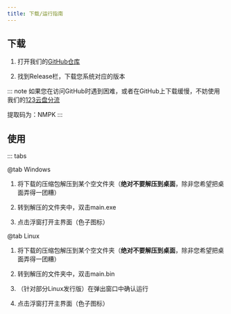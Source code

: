 ```yaml
---
title: 下载/运行指南
---
```


## 下载

1. 打开我们的[GitHub仓库](https://github.com/NamePickerOrg/NamePicker)

2. 找到Release栏，下载您系统对应的版本

::: note
如果您在访问GitHub时遇到困难，或者在GitHub上下载缓慢，不妨使用我们的[123云盘分流](https://www.123684.com/s/zFuqVv-feFo3)

提取码为：NMPK
:::

## 使用

::: tabs

@tab Windows

1. 将下载的压缩包解压到某个空文件夹（**绝对不要解压到桌面**，除非您希望把桌面弄得一团糟）

2. 转到解压的文件夹中，双击main.exe

3. 点击浮窗打开主界面（色子图标）

@tab Linux

1. 将下载的压缩包解压到某个空文件夹（**绝对不要解压到桌面**，除非您希望把桌面弄得一团糟）

2. 转到解压的文件夹中，双击main.bin

3. （针对部分Linux发行版）在弹出窗口中确认运行

4. 点击浮窗打开主界面（色子图标）